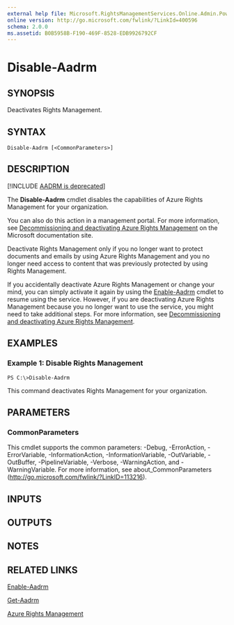 ```yaml
---
external help file: Microsoft.RightsManagementServices.Online.Admin.PowerShell.dll-Help.xml
online version: http://go.microsoft.com/fwlink/?LinkId=400596
schema: 2.0.0
ms.assetid: B0B5958B-F190-469F-8528-EDB9926792CF
---
```


# Disable-Aadrm

## SYNOPSIS
Deactivates Rights Management.

## SYNTAX

```
Disable-Aadrm [<CommonParameters>]
```

## DESCRIPTION
[!INCLUDE [AADRM is deprecated](../includes/aadrm-deprecated.md)]

The **Disable-Aadrm** cmdlet disables the capabilities of Azure Rights Management for your organization.

You can also do this action in a management portal. For more information, see [Decommissioning and deactivating Azure Rights Management](https://docs.microsoft.com/rights-management/deploy-use/decommission-deactivate) on the Microsoft documentation site. 

Deactivate Rights Management only if you no longer want to protect documents and emails by using Azure Rights Management  and you no longer need access to content that was previously protected by using Rights Management.

If you accidentally deactivate Azure Rights Management or change your mind, you can simply activate it again by using the [Enable-Aadrm](./Enable-Aadrm.md) cmdlet to resume using the service. However, if you are deactivating Azure Rights Management because you no longer want to use the service, you might need to take additional steps. For more information, see [Decommissioning and deactivating Azure Rights Management](https://docs.microsoft.com/rights-management/deploy-use/decommission-deactivate).

## EXAMPLES

### Example 1: Disable Rights Management
```
PS C:\>Disable-Aadrm
```

This command deactivates Rights Management for your organization.

## PARAMETERS

### CommonParameters
This cmdlet supports the common parameters: -Debug, -ErrorAction, -ErrorVariable, -InformationAction, -InformationVariable, -OutVariable, -OutBuffer, -PipelineVariable, -Verbose, -WarningAction, and -WarningVariable. For more information, see about_CommonParameters (http://go.microsoft.com/fwlink/?LinkID=113216).

## INPUTS

## OUTPUTS

## NOTES

## RELATED LINKS

[Enable-Aadrm](./Enable-Aadrm.md)

[Get-Aadrm](./Get-Aadrm.md)

[Azure Rights Management](https://docs.microsoft.com/rights-management/deploy-use/decommission-deactivate)
